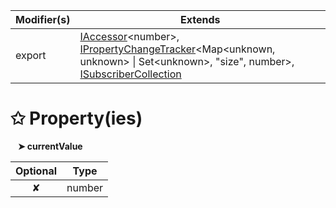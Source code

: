 | Modifier(s)                            | Extends                                    |
|----------------------------------------|--------------------------------------------|
| export | [IAccessor](/runtime/interface/observation/iaccessor.md)&lt;number&gt;, [IPropertyChangeTracker](/runtime/interface/observation/ipropertychangetracker.md)&lt;Map&lt;unknown, unknown&gt; &#124; Set&lt;unknown&gt;, "size", number&gt;, [ISubscriberCollection](/runtime/interface/observation/isubscribercollection.md) |

# &#10025; Property(ies)

&nbsp;&nbsp; **&#10148; currentValue**

| Optional                           | Type                         |
|:----------------------------------:|------------------------------|
| ✘ | number |
